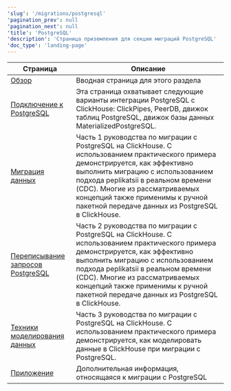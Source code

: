 ```yaml
---
'slug': '/migrations/postgresql'
'pagination_prev': null
'pagination_next': null
'title': 'PostgreSQL'
'description': 'Страница приземления для секции миграций PostgreSQL'
'doc_type': 'landing-page'
---
```

| Страница                                                                                                            | Описание                                                                                                                                                             |
|----------------------------------------------------------------------------------------------------------------------|-------------------------------------------------------------------------------------------------------------------------------------------------------------------------|
| [Обзор](/migrations/postgresql/overview)                                                                                  | Вводная страница для этого раздела                                                                                                                                      |
| [Подключение к PostgreSQL](/integrations/postgresql/connecting-to-postgresql)                             | Эта страница охватывает следующие варианты интеграции PostgreSQL с ClickHouse: ClickPipes, PeerDB, движок таблиц PostgreSQL, движок базы данных MaterializedPostgreSQL. |
| [Миграция данных](/migrations/postgresql/dataset)                       | Часть 1 руководства по миграции с PostgreSQL на ClickHouse. С использованием практического примера демонстрируется, как эффективно выполнить миграцию с использованием подхода реplikatsii в реальном времени (CDC). Многие из рассматриваемых концепций также применимы к ручной пакетной передаче данных из PostgreSQL в ClickHouse.                                                                                        |
| [Переписывание запросов PostgreSQL](/migrations/postgresql/rewriting-queries)                       | Часть 2 руководства по миграции с PostgreSQL на ClickHouse. С использованием практического примера демонстрируется, как эффективно выполнить миграцию с использованием подхода реplikatsii в реальном времени (CDC). Многие из рассматриваемых концепций также применимы к ручной пакетной передаче данных из PostgreSQL в ClickHouse.   |
| [Техники моделирования данных](/migrations/postgresql/data-modeling-techniques)                     | Часть 3 руководства по миграции с PostgreSQL на ClickHouse. С использованием практического примера демонстрируется, как моделировать данные в ClickHouse при миграции с PostgreSQL.  |
| [Приложение](/migrations/postgresql/appendix)                                          | Дополнительная информация, относящаяся к миграции с PostgreSQL                                                                                          |